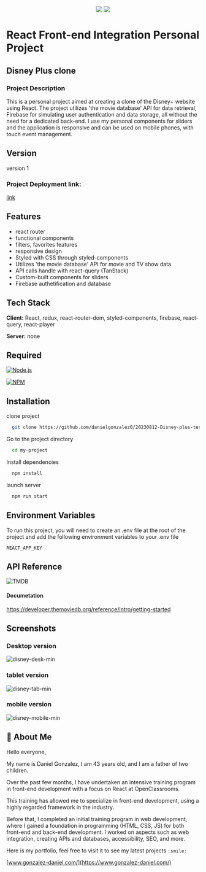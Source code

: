 <p align="center">
<img src="https://img.shields.io/badge/VERCEL-Deployed-brightgreen?style=for-the-badge&logo=vercel">
<img src="https://img.shields.io/badge/Create%20with-React-blue?style=for-the-badge&logo=react">
</p>


# React Front-end Integration Personal Project

## Disney Plus clone

### Project Description

This is a personal project aimed at creating a clone of the Disney+ website using React. The project utilizes 'the movie database' API for data retrieval, Firebase for simulating user authentication and data storage, all without the need for a dedicated back-end.
I use my personal components for sliders and the application is responsive and can be used on mobile phones, with touch event management.

## Version

version 1 

### Project Deployment link: 
[link](https://20230812-disney-plus-test.vercel.app/)

## Features

- react router 
- functional components
- filters, favorites features
- responsive design
- Styled with CSS through styled-components
- Utilizes 'the movie database' API for movie and TV show data
- API calls handle with react-query (TanStack)
- Custom-built components for sliders
- Firebase authetification and database

## Tech Stack

**Client:** React, redux, react-router-dom, styled-components, firebase, react-query, react-player

**Server:** none

## Required

[![Node.js](https://custom-icon-badges.demolab.com/badge/-Node.js-339933?style=for-the-badge&logo=node.js&logoColor=white)](https://nodejs.org/)

[![NPM](https://img.shields.io/badge/-NPM-CC3534?logo=npm&logoColor=white&style=for-the-badge)](https://docs.npmjs.com/downloading-and-installing-node-js-and-npm)


## Installation

clone project

```bash
  git clone https://github.com/danielgonzalez0/20230812-Disney-plus-test.git
```

Go to the project directory

```bash
  cd my-project
```

Install dependencies

```bash
  npm install
```

launch server

```bash
  npm run start
```

## Environment Variables

To run this project, you will need to create an .env file at the root of the project and add the following environment variables to your .env file

`REACT_APP_KEY`

## API Reference

![TMDB](https://user-images.githubusercontent.com/86351071/231418851-e086bbf2-7b58-41dd-8b32-60a4be8587f3.png)

#### Documetation

https://developer.themoviedb.org/reference/intro/getting-started

## Screenshots

### Desktop version

![disney-desk-min](https://github.com/danielgonzalez0/20230812-Disney-plus-test/assets/86351071/b1a0256d-8492-4654-9a30-d5244e193794)

### tablet version

![disney-tab-min](https://github.com/danielgonzalez0/20230812-Disney-plus-test/assets/86351071/eb258d1b-c742-4d5c-b879-0ea9dc463c75)

### mobile version

![disney-mobile-min](https://github.com/danielgonzalez0/20230812-Disney-plus-test/assets/86351071/ca3bd31a-63ae-4ea1-96c3-ea087ae71b57)

## 🚀 About Me

Hello everyone,

My name is Daniel Gonzalez, I am 43 years old, and I am a father of two children. 

Over the past few months, I have undertaken an intensive training program in front-end development with a focus on React at OpenClassrooms. 

This training has allowed me to specialize in front-end development, using a highly regarded framework in the industry.

Before that, I completed an initial training program in web development, where I gained a foundation in programming (HTML, CSS, JS) for both front-end and back-end development. I worked on aspects such as web integration, creating APIs and databases, accessibility, SEO, and more.

Here is my portfolio, feel free to visit it to see my latest projects `:smile:`

[www.gonzalez-daniel.com/](https://www.gonzalez-daniel.com/)